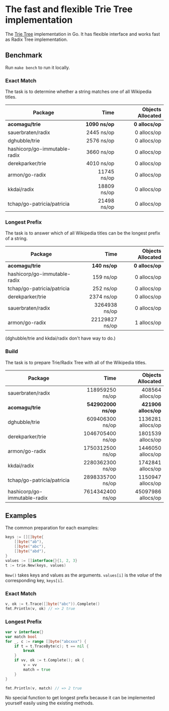 # The fast and flexible Trie Tree implementation

The [Trie Tree](https://wikipedia.org/wiki/Trie) implementation in Go. It has flexible interface and works fast as Radix Tree implementation.

## Benchmark

Run `make bench` to run it locally.

### Exact Match

The task is to determine whether a string matches one of all Wikipedia titles.

| Package                      |                Time |    Objects Allocated |
| ---------------------------- | -------------------:| --------------------:|
| **acomagu/trie**             |      **1090 ns/op** |      **0 allocs/op** |
| sauerbraten/radix            |          2445 ns/op |          0 allocs/op |
| dghubble/trie                |          2576 ns/op |          0 allocs/op |
| hashicorp/go-immutable-radix |          3660 ns/op |          0 allocs/op |
| derekparker/trie             |          4010 ns/op |          0 allocs/op |
| armon/go-radix               |         11745 ns/op |          0 allocs/op |
| kkdai/radix                  |         18809 ns/op |          0 allocs/op |
| tchap/go-patricia/patricia   |         21498 ns/op |          0 allocs/op |

### Longest Prefix

The task is to answer which of all Wikipedia titles can be the longest prefix of a string.

| Package                      |                Time |    Objects Allocated |
| ---------------------------- | -------------------:| --------------------:|
| **acomagu/trie**             |       **140 ns/op** |      **0 allocs/op** |
| hashicorp/go-immutable-radix |           159 ns/op |          0 allocs/op |
| tchap/go-patricia/patricia   |           252 ns/op |          0 allocs/op |
| derekparker/trie             |          2374 ns/op |          0 allocs/op |
| sauerbraten/radix            |       3264938 ns/op |          0 allocs/op |
| armon/go-radix               |      22129827 ns/op |          1 allocs/op |

(dghubble/trie and kkdai/radix don't have way to do.)

### Build

The task is to prepare Trie/Radix Tree with all of the Wikipedia titles.

| Package                      |                Time |    Objects Allocated |
| ---------------------------- | -------------------:| --------------------:|
| sauerbraten/radix            |     118959250 ns/op |     408564 allocs/op |
| **acomagu/trie**             | **542902000 ns/op** | **421906 allocs/op** |
| dghubble/trie                |     609406300 ns/op |    1136281 allocs/op |
| derekparker/trie             |    1046705400 ns/op |    1801539 allocs/op |
| armon/go-radix               |    1750312500 ns/op |    1446050 allocs/op |
| kkdai/radix                  |    2280362300 ns/op |    1742841 allocs/op |
| tchap/go-patricia/patricia   |    2898335700 ns/op |    1150947 allocs/op |
| hashicorp/go-immutable-radix |    7614342400 ns/op |   45097986 allocs/op |

## Examples

The common preparation for each examples:

```Go
keys := [][]byte{
	[]byte("ab"),
	[]byte("abc"),
	[]byte("abd"),
}
values := []interface{}{1, 2, 3}
t := trie.New(keys, values)
```

`New()` takes keys and values as the arguments. `values[i]` is the *value* of the corresponding key, `keys[i]`.

### Exact Match

```Go
v, ok := t.Trace([]byte("abc")).Complete()
fmt.Println(v, ok) // => 2 true
```

### Longest Prefix

```Go
var v interface{}
var match bool
for _, c := range []byte("abcxxx") {
	if t = t.TraceByte(c); t == nil {
		break
	}
	if vv, ok := t.Complete(); ok {
		v = vv
		match = true
	}
}

fmt.Println(v, match) // => 2 true
```

No special function to get longest prefix because it can be implemented yourself easily using the existing methods.
